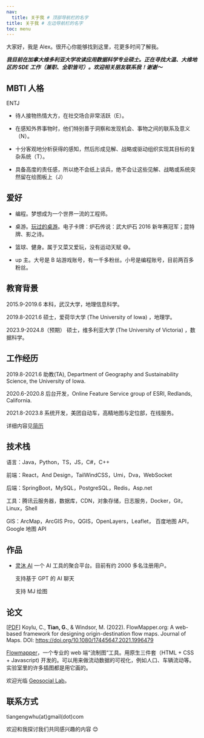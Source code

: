 ```yaml
---
nav:
  title: 关于我 # 顶部导航栏的名字
title: 关于我 # 左边导航栏的名字
toc: menu
---
```


大家好，我是 Alex。很开心你能够找到这里，花更多时间了解我。

**_我目前在加拿大维多利亚大学攻读应用数据科学专业硕士。正在寻找大温、大维地区的 SDE 工作（兼职、全职皆可）。欢迎相关朋友联系我！谢谢～_**

## MBTI 人格

ENTJ

- 待人接物热情大方，在社交场合非常活跃（E）。

- 在感知外界事物时，他们特别善于洞察和发现机会、事物之间的联系及意义（N）。

- 十分客观地分析获得的感知，然后形成见解、战略或驱动组织实现其目标的复杂系统（T）。

- 具备高度的责任感，所以绝不会纸上谈兵，绝不会让这些见解、战略或系统突然留在绘图板上（J）

## 爱好

- 编程。梦想成为一个世界一流的工程师。

- 桌游。[玩过的桌游](about-me/board-games)。电子卡牌：炉石传说：武大炉石 2016 新年赛冠军；昆特牌、影之诗。

- 篮球、健身。属于又菜又爱玩，没有运动天赋 😅。
- up 主。大号是 B 站游戏账号，有一千多粉丝。小号是编程账号，目前两百多粉丝。

## 教育背景

2015.9-2019.6 本科，武汉大学，地理信息科学。

2019.8-2021.6 硕士，爱荷华大学 (The University of Iowa) ，地理学。

2023.9-2024.8（预期） 硕士，维多利亚大学 (The University of Victoria) ，数据科学。

## 工作经历

2019.8-2021.6 助教(TA), Department of Geography and Sustainability Science, the University of Iowa.

2020.6-2020.8 后台开发，Online Feature Service group of ESRI, Redlands, California.

2021.8-2023.8 系统开发，美团自动车，高精地图与定位部，在线服务。

详细内容见[简历](http://43.138.83.161/cv/Geng_Tian_cv.pdf)

## 技术栈

语言：Java，Python，TS，JS，C#，C++

前端：React，And Design，TailWindCSS，Umi，Dva，WebSocket

后端：SpringBoot，MySQL，PostgreSQL，Redis，Asp.net

工具：腾讯云服务器，数据库，CDN，对象存储，日志服务，Docker，Git， Linux，Shell

GIS：ArcMap，ArcGIS Pro，QGIS，OpenLayers，Leaflet， 百度地图 API，Google 地图 API

## 作品

- [灵沐 AI](https://chat.immuseai.com) 一个 AI 工具的聚合平台。目前有约 2000 多名注册用户。

  支持基于 GPT 的 AI 聊天

  支持 MJ 绘图

## 论文

[[PDF](http://43.138.83.161/pdf/paper.pdf)] Koylu, C., **Tian, G.**, & Windsor, M. (2022). FlowMapper.org: A web-based framework for designing origin-destination flow maps. Journal of Maps. DOI: https://doi.org/10.1080/17445647.2021.1996479

[Flowmapper](https://flowmapper.org/)，一个专业的 web 端“流制图“工具。用原生三件套（HTML + CSS + Javascript) 开发的。可以用来做流动数据的可视化，例如人口、车辆流动等。实验室里的许多插图都是用它画的。

欢迎光临 [Geosocial Lab](https://www.geo-social.com/index.html)。

## 联系方式

tiangengwhu(at)gmail(dot)com

欢迎和我探讨我们共同感兴趣的内容 😊
